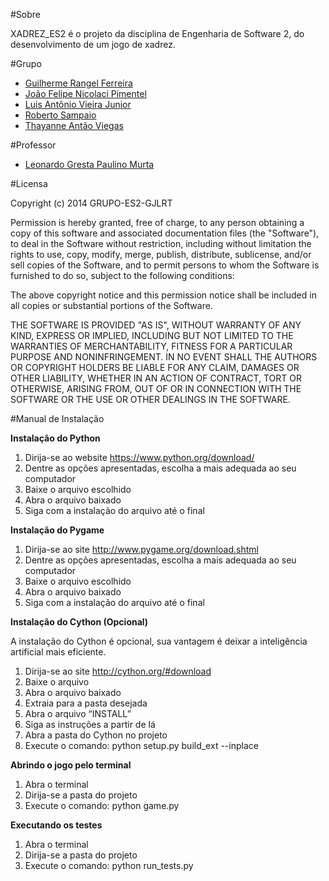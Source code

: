 ﻿#Sobre

XADREZ_ES2 é o projeto da disciplina de Engenharia de Software 2, do desenvolvimento de um jogo de xadrez.

#Grupo

* [Guilherme Rangel Ferreira](https://www.facebook.com/guilherme.rangelferreira)
* [João Felipe Nicolaci Pimentel](https://www.facebook.com/joaofelipenp)
* [Luis Antônio Vieira Junior](https://www.facebook.com/luisvieirajr)
* [Roberto Sampaio](https://www.facebook.com/roberto.sampaio.39)
* [Thayanne Antão Viegas](https://www.facebook.com/thayanne.viegas)

#Professor

* [Leonardo Gresta Paulino Murta](https://www.facebook.com/leonardo.g.p.murta)

#Licensa

Copyright (c) 2014 GRUPO-ES2-GJLRT

Permission is hereby granted, free of charge, to any person obtaining a copy of
this software and associated documentation files (the "Software"), to deal in
the Software without restriction, including without limitation the rights to
use, copy, modify, merge, publish, distribute, sublicense, and/or sell copies of
the Software, and to permit persons to whom the Software is furnished to do so,
subject to the following conditions:

The above copyright notice and this permission notice shall be included in all
copies or substantial portions of the Software.

THE SOFTWARE IS PROVIDED "AS IS", WITHOUT WARRANTY OF ANY KIND, EXPRESS OR
IMPLIED, INCLUDING BUT NOT LIMITED TO THE WARRANTIES OF MERCHANTABILITY, FITNESS
FOR A PARTICULAR PURPOSE AND NONINFRINGEMENT. IN NO EVENT SHALL THE AUTHORS OR
COPYRIGHT HOLDERS BE LIABLE FOR ANY CLAIM, DAMAGES OR OTHER LIABILITY, WHETHER
IN AN ACTION OF CONTRACT, TORT OR OTHERWISE, ARISING FROM, OUT OF OR IN
CONNECTION WITH THE SOFTWARE OR THE USE OR OTHER DEALINGS IN THE SOFTWARE.

#Manual de Instalação

**Instalação do Python**

1. Dirija-se ao website https://www.python.org/download/
2. Dentre as opções apresentadas, escolha a mais adequada ao seu computador
3. Baixe o arquivo escolhido
4. Abra o arquivo baixado 
5. Siga com a instalação do arquivo até o final

**Instalação do Pygame**

1. Dirija-se ao site http://www.pygame.org/download.shtml
2. Dentre as opções apresentadas, escolha a mais adequada ao seu computador
3. Baixe o arquivo escolhido
4. Abra o arquivo baixado
5. Siga com a instalação do arquivo até o final

**Instalação do Cython (Opcional)**

A instalação do Cython é opcional, sua vantagem é deixar a inteligência artificial mais eficiente.
1. Dirija-se ao site http://cython.org/#download
2. Baixe o arquivo
3. Abra o arquivo baixado 
4. Extraia para a pasta desejada
5. Abra o arquivo “INSTALL”
6. Siga as instruções a partir de lá
7. Abra a pasta do Cython no projeto
8. Execute o comando:
python setup.py build_ext --inplace


**Abrindo o jogo pelo terminal**

1. Abra o terminal
2. Dirija-se a pasta do projeto
3. Execute o comando:
python game.py

**Executando os testes**
1. Abra o terminal
2. Dirija-se a pasta do projeto
3. Execute o comando:
python run_tests.py

